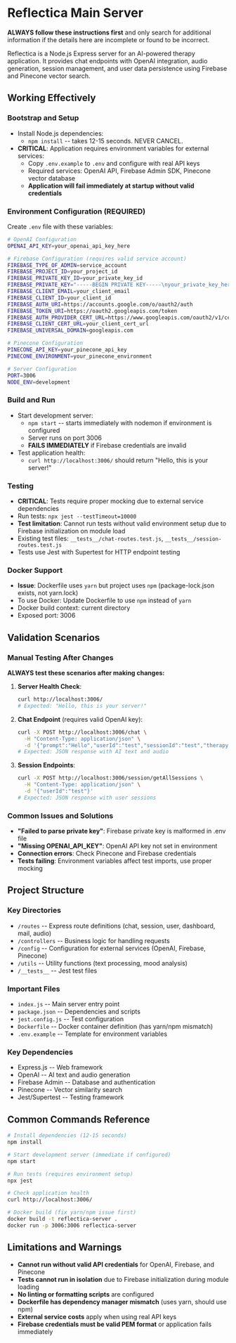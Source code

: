 # Reflectica Main Server

**ALWAYS follow these instructions first** and only search for additional information if the details here are incomplete or found to be incorrect.

Reflectica is a Node.js Express server for an AI-powered therapy application. It provides chat endpoints with OpenAI integration, audio generation, session management, and user data persistence using Firebase and Pinecone vector search.

## Working Effectively

### Bootstrap and Setup
- Install Node.js dependencies:
  - `npm install` -- takes 12-15 seconds. NEVER CANCEL.
- **CRITICAL**: Application requires environment variables for external services:
  - Copy `.env.example` to `.env` and configure with real API keys
  - Required services: OpenAI API, Firebase Admin SDK, Pinecone vector database
  - **Application will fail immediately at startup without valid credentials**

### Environment Configuration (REQUIRED)
Create `.env` file with these variables:
```bash
# OpenAI Configuration  
OPENAI_API_KEY=your_openai_api_key_here

# Firebase Configuration (requires valid service account)
FIREBASE_TYPE_OF_ADMIN=service_account
FIREBASE_PROJECT_ID=your_project_id
FIREBASE_PRIVATE_KEY_ID=your_private_key_id  
FIREBASE_PRIVATE_KEY="-----BEGIN PRIVATE KEY-----\nyour_private_key_here\n-----END PRIVATE KEY-----\n"
FIREBASE_CLIENT_EMAIL=your_client_email
FIREBASE_CLIENT_ID=your_client_id
FIREBASE_AUTH_URI=https://accounts.google.com/o/oauth2/auth
FIREBASE_TOKEN_URI=https://oauth2.googleapis.com/token
FIREBASE_AUTH_PROVIDER_CERT_URL=https://www.googleapis.com/oauth2/v1/certs
FIREBASE_CLIENT_CERT_URL=your_client_cert_url
FIREBASE_UNIVERSAL_DOMAIN=googleapis.com

# Pinecone Configuration
PINECONE_API_KEY=your_pinecone_api_key
PINECONE_ENVIRONMENT=your_pinecone_environment

# Server Configuration
PORT=3006
NODE_ENV=development
```

### Build and Run
- Start development server:
  - `npm start` -- starts immediately with nodemon if environment is configured
  - Server runs on port 3006
  - **FAILS IMMEDIATELY** if Firebase credentials are invalid
- Test application health:
  - `curl http://localhost:3006/` should return "Hello, this is your server!"

### Testing
- **CRITICAL**: Tests require proper mocking due to external service dependencies
- Run tests: `npx jest --testTimeout=10000`
- **Test limitation**: Cannot run tests without valid environment setup due to Firebase initialization on module load
- Existing test files: `__tests__/chat-routes.test.js`, `__tests__/session-routes.test.js`
- Tests use Jest with Supertest for HTTP endpoint testing

### Docker Support
- **Issue**: Dockerfile uses `yarn` but project uses `npm` (package-lock.json exists, not yarn.lock)
- To use Docker: Update Dockerfile to use `npm` instead of `yarn`
- Docker build context: current directory
- Exposed port: 3006

## Validation Scenarios

### Manual Testing After Changes
**ALWAYS test these scenarios after making changes:**

1. **Server Health Check**:
   ```bash
   curl http://localhost:3006/
   # Expected: "Hello, this is your server!"
   ```

2. **Chat Endpoint** (requires valid OpenAI key):
   ```bash
   curl -X POST http://localhost:3006/chat \
     -H "Content-Type: application/json" \
     -d '{"prompt":"Hello","userId":"test","sessionId":"test","therapyMode":"CBT","sessionType":"individual"}'
   # Expected: JSON response with AI text and audio
   ```

3. **Session Endpoints**:
   ```bash
   curl -X POST http://localhost:3006/session/getAllSessions \
     -H "Content-Type: application/json" \
     -d '{"userId":"test"}'
   # Expected: JSON response with user sessions
   ```

### Common Issues and Solutions
- **"Failed to parse private key"**: Firebase private key is malformed in .env file
- **"Missing OPENAI_API_KEY"**: OpenAI API key not set in environment
- **Connection errors**: Check Pinecone and Firebase credentials
- **Tests failing**: Environment variables affect test imports, use proper mocking

## Project Structure

### Key Directories
- `/routes` -- Express route definitions (chat, session, user, dashboard, mail, audio)
- `/controllers` -- Business logic for handling requests
- `/config` -- Configuration for external services (OpenAI, Firebase, Pinecone)
- `/utils` -- Utility functions (text processing, mood analysis)
- `/__tests__` -- Jest test files

### Important Files
- `index.js` -- Main server entry point
- `package.json` -- Dependencies and scripts
- `jest.config.js` -- Test configuration
- `Dockerfile` -- Docker container definition (has yarn/npm mismatch)
- `.env.example` -- Template for environment variables

### Key Dependencies
- Express.js -- Web framework
- OpenAI -- AI text and audio generation
- Firebase Admin -- Database and authentication
- Pinecone -- Vector similarity search
- Jest/Supertest -- Testing framework

## Common Commands Reference

```bash
# Install dependencies (12-15 seconds)
npm install

# Start development server (immediate if configured)
npm start

# Run tests (requires environment setup)
npx jest

# Check application health
curl http://localhost:3006/

# Docker build (fix yarn/npm issue first)
docker build -t reflectica-server .
docker run -p 3006:3006 reflectica-server
```

## Limitations and Warnings
- **Cannot run without valid API credentials** for OpenAI, Firebase, and Pinecone
- **Tests cannot run in isolation** due to Firebase initialization during module loading
- **No linting or formatting scripts** are configured
- **Dockerfile has dependency manager mismatch** (uses yarn, should use npm)
- **External service costs** apply when using real API keys
- **Firebase credentials must be valid PEM format** or application fails immediately